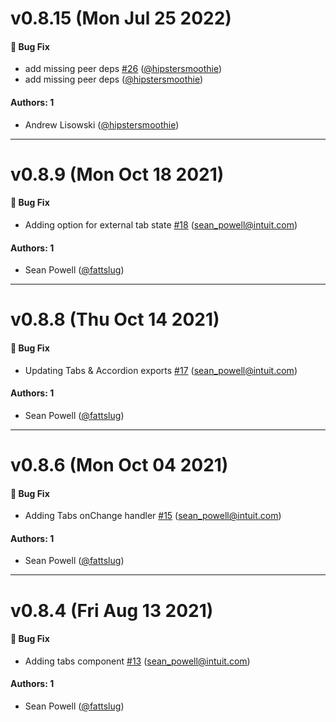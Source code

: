 # v0.8.15 (Mon Jul 25 2022)

#### 🐛 Bug Fix

- add missing peer deps [#26](https://github.com/intuit/doc-blocks/pull/26) ([@hipstersmoothie](https://github.com/hipstersmoothie))
- add missing peer deps ([@hipstersmoothie](https://github.com/hipstersmoothie))

#### Authors: 1

- Andrew Lisowski ([@hipstersmoothie](https://github.com/hipstersmoothie))

---

# v0.8.9 (Mon Oct 18 2021)

#### 🐛 Bug Fix

- Adding option for external tab state [#18](https://github.com/intuit/doc-blocks/pull/18) (sean_powell@intuit.com)

#### Authors: 1

- Sean Powell ([@fattslug](https://github.com/fattslug))

---

# v0.8.8 (Thu Oct 14 2021)

#### 🐛 Bug Fix

- Updating Tabs & Accordion exports [#17](https://github.com/intuit/doc-blocks/pull/17) (sean_powell@intuit.com)

#### Authors: 1

- Sean Powell ([@fattslug](https://github.com/fattslug))

---

# v0.8.6 (Mon Oct 04 2021)

#### 🐛 Bug Fix

- Adding Tabs onChange handler [#15](https://github.com/intuit/doc-blocks/pull/15) (sean_powell@intuit.com)

#### Authors: 1

- Sean Powell ([@fattslug](https://github.com/fattslug))

---

# v0.8.4 (Fri Aug 13 2021)

#### 🐛 Bug Fix

- Adding tabs component [#13](https://github.com/intuit/doc-blocks/pull/13) (sean_powell@intuit.com)

#### Authors: 1

- Sean Powell ([@fattslug](https://github.com/fattslug))
